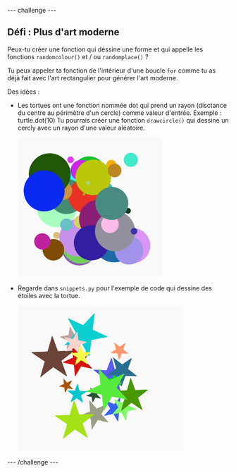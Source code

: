 --- challenge ---
## Défi : Plus d'art moderne 
Peux-tu créer une fonction qui déssine une forme et qui appelle les fonctions `randomcolour()` et / ou `randomplace()` ?

Tu peux appeler ta fonction de l'intérieur d'une boucle `for` comme tu as déjà fait avec l'art rectangulier pour générer l'art moderne.

Des idées :

- Les tortues ont une fonction nommée dot qui prend un rayon (disctance du centre au périmètre d'un cercle) comme valeur d'entrée. Exemple : turtle.dot(10) Tu pourrais créer une fonction `drawcircle()` qui dessine un cercly avec un rayon d'une valeur aléatoire.

    ![capture d'écran](images/modern-circles.png)

- Regarde dans `snippets.py` pour l'exemple de code qui dessine des étoiles avec la tortue.

    ![capture d'écran](images/modern-stars.png)






--- /challenge ---